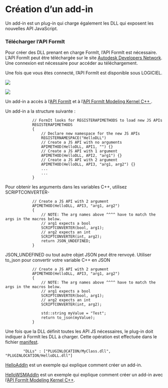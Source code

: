 # Création d’un add-in

Un add-in est un plug-in qui charge également les DLL qui exposent les nouvelles API JavaScript.&#x20;



### Télécharger l’API FormIt

Pour créer des DLL prenant en charge FormIt, l’API FormIt est nécessaire. L’API FormIt peut être téléchargée sur le site [Autodesk Developers Network](https://www.autodesk.com/developer-network/overview). Une connexion est nécessaire pour accéder au téléchargement.&#x20;

Une fois que vous êtes connecté, l’API FormIt est disponible sous LOGICIEL.

&#x20;

![](https://formit3d.github.io/FormItExamplePlugins/docs/images/FormItAPIDownload.jpg)

![](https://formit3d.github.io/FormItExamplePlugins/docs/images/FormItAPIMenuItem.jpg)

Un add-in a accès à l’[API FormIt](https://formit3d.github.io/FormItExamplePlugins/docs/FormItCPPAPI/index.html) et à l’[API FormIt Modeling Kernel C++ ](https://formit3d.github.io/FormItExamplePlugins/docs/FormItCPPAPI/group\_\_mod\_\_wsm\_\_api\_\_ref.html).

Un add-in a la structure suivante :

```
            // FormIt looks for REGISTERAPIMETHODS to load new JS APIs
            REGISTERAPIMETHODS
            {
                // Declare new namespace for the new JS APIs
                REGISTERNAMESPACE("HelloDLL")
                // Create a JS API with no arguments
                APIMETHOD(HelloDLL, API1, "") {}
                // Create a JS API with 1 argument
                APIMETHOD(HelloDLL, API2, "arg1") {}
                // Create a JS API with 2 argument
                APIMETHOD(HelloDLL, API3, "arg1, arg2") {}
                ...
                ...
            }

```

Pour obtenir les arguments dans les variables C++, utilisez SCRIPTCONVERTER-

```
            // Create a JS API with 2 argument
            APIMETHOD(HelloDLL, API3, "arg1, arg2")
            {
                // NOTE: The arg names above ^^^^ have to match the args in the macros below.
                // arg1 expects a bool
                SCRIPTCONVERTER(bool, arg1);
                // arg2 expects an int
                SCRIPTCONVERTER(int, arg2);
                return JSON_UNDEFINED;
            }

```

JSON\_UNDEFINED ou tout autre objet JSON peut être renvoyé. Utiliser to\_json pour convertir votre variable C++ en JSON

```
            // Create a JS API with 2 argument
            APIMETHOD(HelloDLL, API3, "arg1, arg2")
            {
                // NOTE: The arg names above ^^^^ have to match the args in the macros below.
                // arg1 expects a bool
                SCRIPTCONVERTER(bool, arg1);
                // arg2 expects an int
                SCRIPTCONVERTER(int, arg2);

                std::string myValue = "Test";
                return to_json(myValue);
            }

```

Une fois que la DLL définit toutes les API JS nécessaires, le plug-in doit indiquer à FormIt les DLL à charger. Cette opération est effectuée dans le fichier [manifest](https://github.com/FormIt3D/HelloAddIn/blob/main/v22\_0/manifest.json#L8).

```
        "DLLs" : ["PLUGINLOCATION/MyClass.dll", "PLUGINLOCATION/HelloDLL.dll"]

```

[HelloAddIn](https://github.com/FormIt3D/HelloAddIn) est un exemple qui explique comment créer un add-in.

[HelloWSMAddIn](https://github.com/FormIt3D/HelloWSMAddIn) est un exemple qui explique comment créer un add-in avec l’[API FormIt Modeling Kernel C++](https://formit3d.github.io/FormItExamplePlugins/docs/FormItCPPAPI/group\_\_mod\_\_wsm\_\_api\_\_ref.html).
